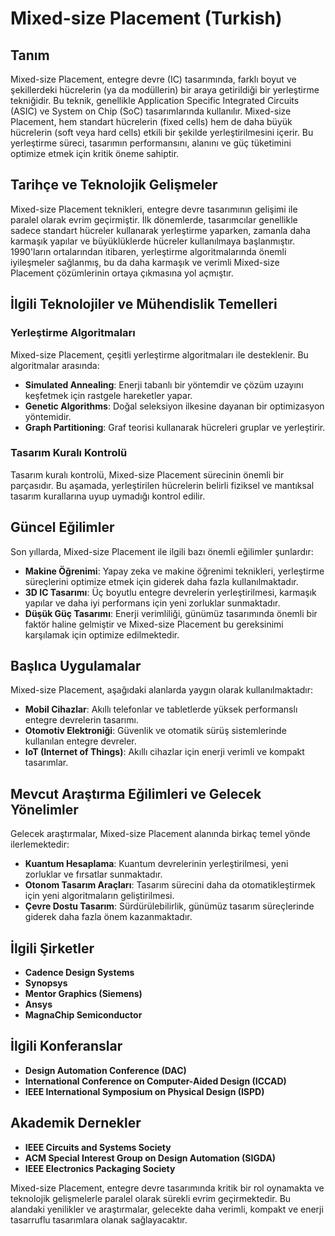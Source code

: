 # Mixed-size Placement (Turkish)

## Tanım
Mixed-size Placement, entegre devre (IC) tasarımında, farklı boyut ve şekillerdeki hücrelerin (ya da modüllerin) bir araya getirildiği bir yerleştirme tekniğidir. Bu teknik, genellikle Application Specific Integrated Circuits (ASIC) ve System on Chip (SoC) tasarımlarında kullanılır. Mixed-size Placement, hem standart hücrelerin (fixed cells) hem de daha büyük hücrelerin (soft veya hard cells) etkili bir şekilde yerleştirilmesini içerir. Bu yerleştirme süreci, tasarımın performansını, alanını ve güç tüketimini optimize etmek için kritik öneme sahiptir.

## Tarihçe ve Teknolojik Gelişmeler
Mixed-size Placement teknikleri, entegre devre tasarımının gelişimi ile paralel olarak evrim geçirmiştir. İlk dönemlerde, tasarımcılar genellikle sadece standart hücreler kullanarak yerleştirme yaparken, zamanla daha karmaşık yapılar ve büyüklüklerde hücreler kullanılmaya başlanmıştır. 1990'ların ortalarından itibaren, yerleştirme algoritmalarında önemli iyileşmeler sağlanmış, bu da daha karmaşık ve verimli Mixed-size Placement çözümlerinin ortaya çıkmasına yol açmıştır.

## İlgili Teknolojiler ve Mühendislik Temelleri
### Yerleştirme Algoritmaları
Mixed-size Placement, çeşitli yerleştirme algoritmaları ile desteklenir. Bu algoritmalar arasında:
- **Simulated Annealing**: Enerji tabanlı bir yöntemdir ve çözüm uzayını keşfetmek için rastgele hareketler yapar.
- **Genetic Algorithms**: Doğal seleksiyon ilkesine dayanan bir optimizasyon yöntemidir.
- **Graph Partitioning**: Graf teorisi kullanarak hücreleri gruplar ve yerleştirir.

### Tasarım Kuralı Kontrolü
Tasarım kuralı kontrolü, Mixed-size Placement sürecinin önemli bir parçasıdır. Bu aşamada, yerleştirilen hücrelerin belirli fiziksel ve mantıksal tasarım kurallarına uyup uymadığı kontrol edilir.

## Güncel Eğilimler
Son yıllarda, Mixed-size Placement ile ilgili bazı önemli eğilimler şunlardır:
- **Makine Öğrenimi**: Yapay zeka ve makine öğrenimi teknikleri, yerleştirme süreçlerini optimize etmek için giderek daha fazla kullanılmaktadır.
- **3D IC Tasarımı**: Üç boyutlu entegre devrelerin yerleştirilmesi, karmaşık yapılar ve daha iyi performans için yeni zorluklar sunmaktadır.
- **Düşük Güç Tasarımı**: Enerji verimliliği, günümüz tasarımında önemli bir faktör haline gelmiştir ve Mixed-size Placement bu gereksinimi karşılamak için optimize edilmektedir.

## Başlıca Uygulamalar
Mixed-size Placement, aşağıdaki alanlarda yaygın olarak kullanılmaktadır:
- **Mobil Cihazlar**: Akıllı telefonlar ve tabletlerde yüksek performanslı entegre devrelerin tasarımı.
- **Otomotiv Elektroniği**: Güvenlik ve otomatik sürüş sistemlerinde kullanılan entegre devreler.
- **IoT (Internet of Things)**: Akıllı cihazlar için enerji verimli ve kompakt tasarımlar.

## Mevcut Araştırma Eğilimleri ve Gelecek Yönelimler
Gelecek araştırmalar, Mixed-size Placement alanında birkaç temel yönde ilerlemektedir:
- **Kuantum Hesaplama**: Kuantum devrelerinin yerleştirilmesi, yeni zorluklar ve fırsatlar sunmaktadır.
- **Otonom Tasarım Araçları**: Tasarım sürecini daha da otomatikleştirmek için yeni algoritmaların geliştirilmesi.
- **Çevre Dostu Tasarım**: Sürdürülebilirlik, günümüz tasarım süreçlerinde giderek daha fazla önem kazanmaktadır.

## İlgili Şirketler
- **Cadence Design Systems**
- **Synopsys**
- **Mentor Graphics (Siemens)**
- **Ansys**
- **MagnaChip Semiconductor**

## İlgili Konferanslar
- **Design Automation Conference (DAC)**
- **International Conference on Computer-Aided Design (ICCAD)**
- **IEEE International Symposium on Physical Design (ISPD)**

## Akademik Dernekler
- **IEEE Circuits and Systems Society**
- **ACM Special Interest Group on Design Automation (SIGDA)**
- **IEEE Electronics Packaging Society**

Mixed-size Placement, entegre devre tasarımında kritik bir rol oynamakta ve teknolojik gelişmelerle paralel olarak sürekli evrim geçirmektedir. Bu alandaki yenilikler ve araştırmalar, gelecekte daha verimli, kompakt ve enerji tasarruflu tasarımlara olanak sağlayacaktır.